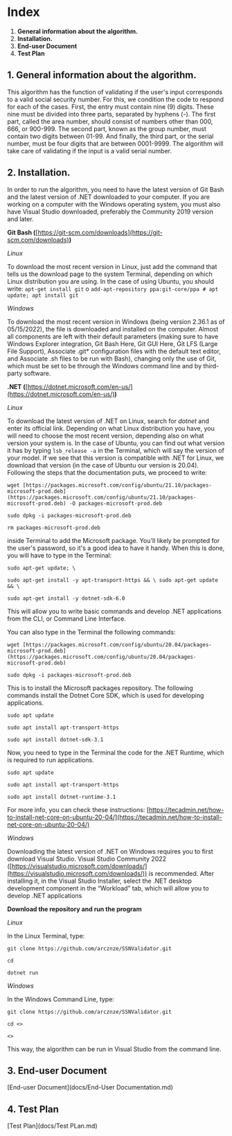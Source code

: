 # **Index**

1. **General information about the algorithm.**
2. **Installation.**
3. **End-user Document**
4. **Test Plan**

## 1. **General information about the algorithm.**
This algorithm has the function of validating if the user's input corresponds to a valid social security number. For this, we condition the code to respond for each of the cases. First, the entry must contain nine (9) digits. These nine must be divided into three parts, separated by hyphens (-). The first part, called the area number, should consist of numbers other than 000, 666, or 900-999. The second part, known as the group number, must contain two digits between 01-99. And finally, the third part, or the serial number, must be four digits that are between 0001-9999. The algorithm will take care of validating if the input is a valid serial number.
    
## 2. **Installation.**
In order to run the algorithm, you need to have the latest version of Git Bash and the latest version of .NET downloaded to your computer. If you are working on a computer with the Windows operating system, you must also have Visual Studio downloaded, preferably the Community 2019 version and later.

**Git Bash (**[https://git-scm.com/downloads](https://git-scm.com/downloads)**)**

*Linux*

To download the most recent version in Linux, just add the command that tells us the download page to the system Terminal, depending on which Linux distribution you are using. In the case of using Ubuntu, you should write: `apt-get install git` o `add-apt-repository ppa:git-core/ppa`
     `# apt update; apt install git`

*Windows*

To download the most recent version in Windows (being version 2.36.1 as of 05/15/2022), the file is downloaded and installed on the computer. Almost all components are left with their default parameters (making sure to have Windows Explorer integration, Git Bash Here, Git GUI Here, Git LFS (Large File Support), Associate .git* configuration files with the default text editor, and Associate .sh files to be run with Bash), changing only the use of Git, which must be set to be through the Windows command line and by third-party software.

**.NET (**[https://dotnet.microsoft.com/en-us/](https://dotnet.microsoft.com/en-us/)**)**

*Linux*

To download the latest version of .NET on Linux, search for *dotnet* and enter its official link. Depending on what Linux distribution you have, you will need to choose the most recent version, depending also on what version your system is. In the case of Ubuntu, you can find out what version it has by typing `lsb_release -a` in the Terminal, which will say the version of your model. If we see that this version is compatible with .NET for Linux, we download that version (in the case of Ubuntu our version is 20.04). Following the steps that the documentation puts, we proceed to write:

`wget [https://packages.microsoft.com/config/ubuntu/21.10/packages-microsoft-prod.deb](https://packages.microsoft.com/config/ubuntu/21.10/packages-microsoft-prod.deb) -O packages-microsoft-prod.deb`

`sudo dpkg -i packages-microsoft-prod.deb`

`rm packages-microsoft-prod.deb`

inside Terminal to add the Microsoft package. You'll likely be prompted for the user's password, so it's a good idea to have it handy. When this is done, you will have to type in the Terminal:

`sudo apt-get update; \`

`sudo apt-get install -y apt-transport-https && \
sudo apt-get update && \`

`sudo apt-get install -y dotnet-sdk-6.0`

This will allow you to write basic commands and develop .NET applications from the CLI, or Command Line Interface.

You can also type in the Terminal the following commands:

`wget [https://packages.microsoft.com/config/ubuntu/20.04/packages-microsoft-prod.deb](https://packages.microsoft.com/config/ubuntu/20.04/packages-microsoft-prod.deb)`

`sudo dpkg -i packages-microsoft-prod.deb`

This is to install the Microsoft packages repository. The following commands install the Dotnet Core SDK, which is used for developing applications.

`sudo apt update`

`sudo apt install apt-transport-https`

`sudo apt install dotnet-sdk-3.1`

Now, you need to type in the Terminal the code for the .NET Runtime, which is required to run applications.

`sudo apt update`

`sudo apt install apt-transport-https`

`sudo apt install dotnet-runtime-3.1`

For more info, you can check these instructions: [https://tecadmin.net/how-to-install-net-core-on-ubuntu-20-04/](https://tecadmin.net/how-to-install-net-core-on-ubuntu-20-04/)

*Windows*

Downloading the latest version of .NET on Windows requires you to first download Visual Studio. Visual Studio Community 2022 ([https://visualstudio.microsoft.com/downloads/](https://visualstudio.microsoft.com/downloads/)) is recommended. After installing it, in the Visual Studio Installer, select the .NET desktop development component in the “Workload” tab, which will allow you to develop .NET applications

**Download the repository and run the program**

*Linux*

In the Linux Terminal, type:

`git clone https://github.com/arcznze/SSNValidator.git` 

`cd` 

`dotnet run`

*Windows*

In the Windows Command Line, type:

`git clone https://github.com/arcznze/SSNValidator.git`

`cd <>`

`<>`

This way, the algorithm can be run in Visual Studio from the command line.
    
## 3. **End-user Document**
    
   [End-user Document](docs/End-User Documentation.md)
    
## 4. **Test Plan**
    
   [Test Plan](docs/Test PLan.md)
